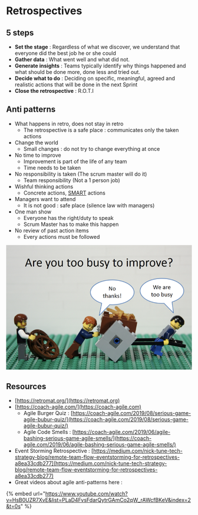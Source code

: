 # Retrospectives

## **5 steps**

* **Set the stage** : Regardless of what we discover, we understand that everyone did the best job he or she could
* **Gather data** : What went well and what did not.
* **Generate insights** : Teams typically identify why things happened and what should be done more, done less and tried out.
* **Decide what to do** : Deciding on specific, meaningful, agreed and realistic actions that will be done in the next Sprint
* **Close the retrospective** : R.O.T.I

## Anti patterns

* What happens in retro, does not stay in retro
  * The retrospective is a safe place : communicates only the taken actions
* Change the world 
  * Small changes : do not try to change everything at once
* No time to improve
  * Improvement is part of the life of any team
  * Time needs to be taken
* No responsibility is taken (The scrum master will do it)
  * Team responsibility (Not a 1 person job)
* Wishful thinking actions
  * Concrete actions, [SMART](https://en.wikipedia.org/wiki/SMART_criteria) actions
* Managers want to attend
  * It is not good : safe place (silence law with managers)
* One man show
  * Everyone has the right/duty to speak
  * Scrum Master has to make this happen
* No review of past action items
  * Every actions must be followed

![](<../../.gitbook/assets/image (143).png>)

## Resources

* [https://retromat.org/](https://retromat.org)
* [https://coach-agile.com/](https://coach-agile.com)
  * Agile Burger Quiz : [https://coach-agile.com/2019/08/serious-game-agile-bubur-quiz/](https://coach-agile.com/2019/08/serious-game-agile-bubur-quiz/)
  * Agile Code Smells : [https://coach-agile.com/2019/06/agile-bashing-serious-game-agile-smells/](https://coach-agile.com/2019/06/agile-bashing-serious-game-agile-smells/)
* Event Storming Retrospective : [https://medium.com/nick-tune-tech-strategy-blog/remote-team-flow-eventstorming-for-retrospectives-a8ea33cdb277](https://medium.com/nick-tune-tech-strategy-blog/remote-team-flow-eventstorming-for-retrospectives-a8ea33cdb277)
* Great videos about agile anti-patterns here :

{% embed url="https://www.youtube.com/watch?v=HsB0UZR7XvE&list=PLaD4FvsFdarQytrGAmCo2qW_rAWcfBKeV&index=2&t=0s" %}

